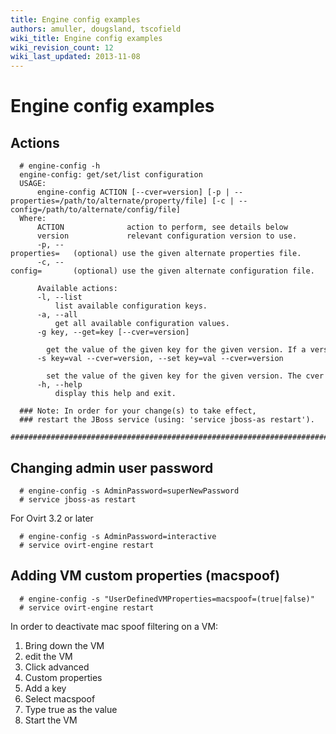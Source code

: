 ```yaml
---
title: Engine config examples
authors: amuller, dougsland, tscofield
wiki_title: Engine config examples
wiki_revision_count: 12
wiki_last_updated: 2013-11-08
---
```


# Engine config examples

## Actions

      # engine-config -h
      engine-config: get/set/list configuration
      USAGE:
          engine-config ACTION [--cver=version] [-p | --properties=/path/to/alternate/property/file] [-c | --config=/path/to/alternate/config/file]
      Where:
          ACTION              action to perform, see details below
          version             relevant configuration version to use.
          -p, --properties=   (optional) use the given alternate properties file.
          -c, --config=       (optional) use the given alternate configuration file.

          Available actions:
          -l, --list
              list available configuration keys.
          -a, --all
              get all available configuration values.
          -g key, --get=key [--cver=version]
              get the value of the given key for the given version. If a version is not given, the values of all existing versions are returned.
          -s key=val --cver=version, --set key=val --cver=version
              set the value of the given key for the given version. The cver version is mandatory for this action.
          -h, --help
              display this help and exit.

      ### Note: In order for your change(s) to take effect,
      ### restart the JBoss service (using: 'service jboss-as restart').
      #############################################################################

## Changing admin user password

      # engine-config -s AdminPassword=superNewPassword
      # service jboss-as restart 

For Ovirt 3.2 or later

      # engine-config -s AdminPassword=interactive
      # service ovirt-engine restart 

## Adding VM custom properties (macspoof)

      # engine-config -s "UserDefinedVMProperties=macspoof=(true|false)"
      # service ovirt-engine restart 

In order to deactivate mac spoof filtering on a VM:

1.  Bring down the VM
2.  edit the VM
3.  Click advanced
4.  Custom properties
5.  Add a key
6.  Select macspoof
7.  Type true as the value
8.  Start the VM
